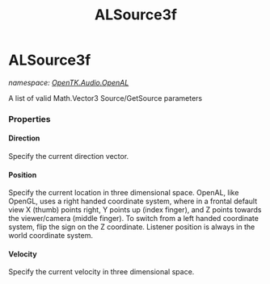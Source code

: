 ﻿---
title: ALSource3f
---

# ALSource3f
_namespace: [OpenTK.Audio.OpenAL](N-OpenTK.Audio.OpenAL.html)_

A list of valid Math.Vector3 Source/GetSource parameters



### Properties

#### Direction
Specify the current direction vector.
#### Position
Specify the current location in three dimensional space. OpenAL, like OpenGL, uses a right handed coordinate system, where in a frontal default view X (thumb) points right, Y points up (index finger), and Z points towards the viewer/camera (middle finger). To switch from a left handed coordinate system, flip the sign on the Z coordinate. Listener position is always in the world coordinate system.
#### Velocity
Specify the current velocity in three dimensional space.


